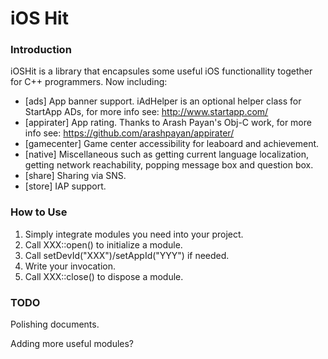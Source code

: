 # iOS Hit

### Introduction

iOSHit is a library that encapsules some useful iOS functionallity together for
C++ programmers. Now including:

* [ads]        App banner support. iAdHelper is an optional helper class for
                   StartApp ADs, for more info see: http://www.startapp.com/
* [appirater]  App rating. Thanks to Arash Payan's Obj-C work, for more info
                   see: https://github.com/arashpayan/appirater/
* [gamecenter] Game center accessibility for leaboard and achievement.
* [native]     Miscellaneous such as
                   getting current language localization,
                   getting network reachability,
                   popping message box and question box.
* [share]      Sharing via SNS.
* [store]      IAP support.

### How to Use

1. Simply integrate modules you need into your project.
2. Call XXX::open() to initialize a module.
3. Call setDevId("XXX")/setAppId("YYY") if needed.
4. Write your invocation.
5. Call XXX::close() to dispose a module.

### TODO

Polishing documents.

Adding more useful modules?
